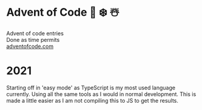 # Advent of Code :christmas_tree: :snowflake: :snowman_with_snow:

Advent of code entries<br />
Done as time permits<br />
<a href="https://adventofcode.com">adventofcode.com</a>

# 2021

Starting off in 'easy mode' as TypeScript is my most used language currently.
Using all the same tools as I would in normal development.
This is made a little easier as I am not compiling this to JS to get the results.
